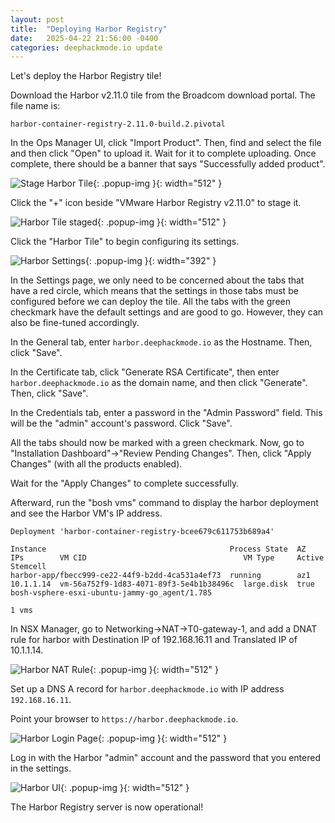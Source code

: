 ```yaml
---
layout: post
title:  "Deploying Harbor Registry"
date:   2025-04-22 21:56:00 -0400
categories: deephackmode.io update
---
```

Let's deploy the Harbor Registry tile!

Download the Harbor v2.11.0 tile from the Broadcom download portal.  The file name is:

```
harbor-container-registry-2.11.0-build.2.pivotal
```

In the Ops Manager UI, click "Import Product".  Then, find and select the file and then click "Open" to upload it.  Wait for it to complete uploading.  Once complete, there should be a banner that says "Successfully added product".

![Stage Harbor Tile](/assets/images/2025-04-22-deploying-harbor-registry/stage-harbor-tile.png "Stage Harbor Tile"){: .popup-img }{: width="512" }

Click the "+" icon beside "VMware Harbor Registry v2.11.0" to stage it.

![Harbor Tile staged](/assets/images/2025-04-22-deploying-harbor-registry/harbor-staged.png "Harbor Tile staged"){: .popup-img }{: width="512" }

Click the "Harbor Tile" to begin configuring its settings.

![Harbor Settings](/assets/images/2025-04-22-deploying-harbor-registry/harbor-settings-page.png "Harbor Settings"){: .popup-img }{: width="392" }

In the Settings page, we only need to be concerned about the tabs that have a red circle, which means that the settings in those tabs must be configured before we can deploy the tile.  All the tabs with the green checkmark have the default settings and are good to go.  However, they can also be fine-tuned accordingly.

In the General tab, enter `harbor.deephackmode.io` as the Hostname.  Then, click "Save".

In the Certificate tab, click "Generate RSA Certificate", then enter `harbor.deephackmode.io` as the domain name, and then click "Generate".  Then, click "Save".

In the Credentials tab, enter a password in the "Admin Password" field.  This will be the "admin" account's password.  Click "Save".

All the tabs should now be marked with a green checkmark.  Now, go to "Installation Dashboard"->"Review Pending Changes".  Then, click "Apply Changes" (with all the products enabled).

Wait for the "Apply Changes" to complete successfully.

Afterward, run the "bosh vms" command to display the harbor deployment and see the Harbor VM's IP address.

```
Deployment 'harbor-container-registry-bcee679c611753b689a4'

Instance                                         Process State  AZ   IPs        VM CID                                   VM Type     Active  Stemcell
harbor-app/fbecc999-ce22-44f9-b2dd-4ca531a4ef73  running        az1  10.1.1.14  vm-56a752f9-1d83-4071-89f3-5e4b1b38496c  large.disk  true    bosh-vsphere-esxi-ubuntu-jammy-go_agent/1.785

1 vms
```

In NSX Manager, go to Networking->NAT->T0-gateway-1, and add a DNAT rule for harbor with Destination IP of 192.168.16.11 and Translated IP of 10.1.1.14.

![Harbor NAT Rule](/assets/images/2025-04-22-deploying-harbor-registry/harbor-nat-rule.png "Harbor NAT Rule"){: .popup-img }{: width="512" }

Set up a DNS A record for `harbor.deephackmode.io` with IP address `192.168.16.11`.

Point your browser to `https://harbor.deephackmode.io`.

![Harbor Login Page](/assets/images/2025-04-22-deploying-harbor-registry/harbor-login.png "Harbor Login Page"){: .popup-img }{: width="512" }

Log in with the Harbor "admin" account and the password that you entered in the settings.

![Harbor UI](/assets/images/2025-04-22-deploying-harbor-registry/harbor-ui.png "Harbor UI"){: .popup-img }{: width="512" }

The Harbor Registry server is now operational!